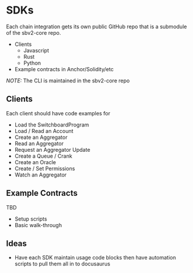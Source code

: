 # SDKs

Each chain integration gets its own public GitHub repo that is a submodule of
the sbv2-core repo.

- Clients
  - Javascript
  - Rust
  - Python
- Example contracts in Anchor/Solidity/etc

_NOTE:_ The CLI is maintained in the sbv2-core repo

## Clients

Each client should have code examples for

- Load the SwitchboardProgram
- Load / Read an Account
- Create an Aggregator
- Read an Aggregator
- Request an Aggregator Update
- Create a Queue / Crank
- Create an Oracle
- Create / Set Permissions
- Watch an Aggregator

## Example Contracts

TBD

- Setup scripts
- Basic walk-through

## Ideas

- Have each SDK maintain usage code blocks then have automation scripts to pull
  them all in to docusaurus
